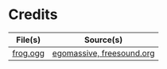 # Credits

| File(s) | Source(s) |
| -------- | ------- |
| [frog.ogg](src/assets/audio/sfx/frog.ogg) | [egomassive, freesound.org]([https://example.com](https://freesound.org/people/egomassive/sounds/536759/))  |
